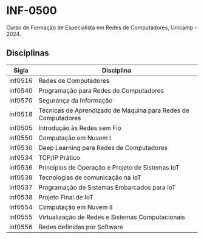 # INF-0500

Curso de Formação de Especialista em Redes de Computadores, Unicamp - 2024.

## Disciplinas

| Sigla | Disciplina |
|-------|------------|
| inf0516 | Redes de Computadores |
| inf0540 | Programação para Redes de Computadores |
| inf0570 | Segurança da Informação |
| inf0518 | Técnicas de Aprendizado de Máquina para Redes de Computadores |
| inf0505 | Introdução às Redes sem Fio |
| inf0550 | Computação em Nuvem I  |
| inf0530 | Deep Learning para Redes de Computadores |
| inf0534 | TCP/IP Prático |
| inf0536 | Princípios de Operação e Projeto de Sistemas IoT |
| inf0538 | Tecnologias de comunicação na IoT |
| inf0537 | Programação de Sistemas Embarcados para IoT |
| inf0538 | Projeto Final de IoT |
| inf0554 | Computação em Nuvem II |
| inf0555 | Virtualização de Redes e Sistemas Computacionais |
| inf0556 | Redes definidas por Software |

